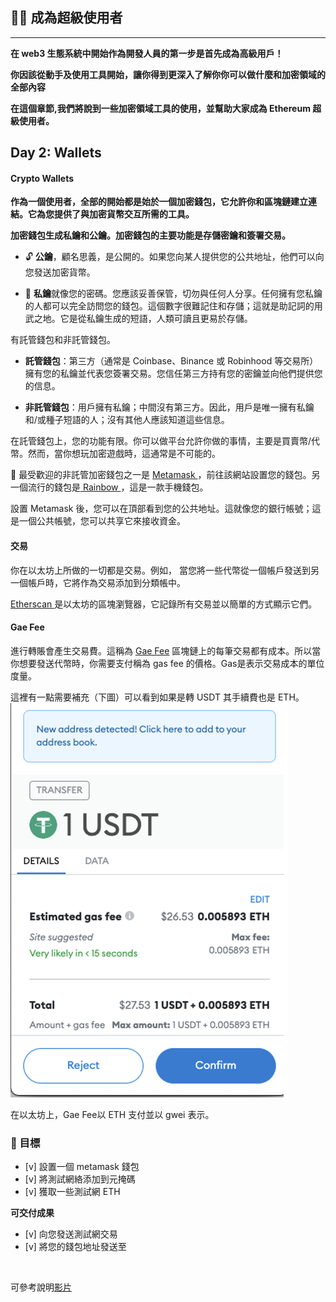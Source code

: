 ## 👩‍🔬 成為超級使用者
---

**在 web3 生態系統中開始作為開發人員的第一步是首先成為高級用戶！** <br/>

**你因該從動手及使用工具開始，讓你得到更深入了解你你可以做什麼和加密領域的全部內容** <br/>

**在這個章節,我們將說到一些加密領域工具的使用，並幫助大家成為 Ethereum 超級使用者。** <br/>


## Day 2:  Wallets

#### Crypto Wallets


**作為一個使用者，全部的開始都是始於一個加密錢包，它允許你和區塊鏈建立連結。它為您提供了與加密貨幣交互所需的工具。** </br>

**加密錢包生成私鑰和公鑰。加密錢包的主要功能是存儲密鑰和簽署交易。** </br>

- 🔓 **公鑰**，顧名思義，是公開的。如果您向某人提供您的公共地址，他們可以向您發送加密貨幣。</br>

- 🔐 **私鑰**就像您的密碼。您應該妥善保管，切勿與任何人分享。任何擁有您私鑰的人都可以完全訪問您的錢包。這個數字很難記住和存儲；這就是助記詞的用武之地。它是從私鑰生成的短語，人類可讀且更易於存儲。</br>

有託管錢包和非託管錢包。 </br>

-  **託管錢包**：第三方（通常是 Coinbase、Binance 或 Robinhood 等交易所）擁有您的私鑰並代表您簽署交易。您信任第三方持有您的密鑰並向他們提供您的信息。</br>

-  **非託管錢包**：用戶擁有私鑰；中間沒有第三方。因此，用戶是唯一擁有私鑰和/或種子短語的人；沒有其他人應該知道這些信息。</br>

在託管錢包上，您的功能有限。你可以做平台允許你做的事情，主要是買賣幣/代幣。然而，當你想玩加密遊戲時，這通常是不可能的。</br>

🌟 最受歡迎的非託管加密錢包之一是 [ Metamask ](https://metamask.io/)，前往該網站設置您的錢包。另一個流行的錢包是[ Rainbow ](https://rainbow.me/)，這是一款手機錢包。

設置 Metamask 後，您可以在頂部看到您的公共地址。這就像您的銀行帳號；這是一個公共帳號，您可以共享它來接收資金。</br>

#### 交易

你在以太坊上所做的一切都是交易。例如，
當您將一些代幣從一個帳戶發送到另一個帳戶時，它將作為交易添加到分類帳中。

[ Etherscan ](https://etherscan.io/) 是以太坊的區塊瀏覽器，它記錄所有交易並以簡單的方式顯示它們。

#### Gae Fee

進行轉賬會產生交易費。這稱為 [Gae Fee](https://ethereum.org/en/developers/docs/gas/) 區塊鏈上的每筆交易都有成本。所以當你想要發送代幣時，你需要支付稱為 gas fee 的價格。Gas是表示交易成本的單位度量。 <br/>

這裡有一點需要補充（下圖）可以看到如果是轉 USDT 其手續費也是 ETH。
![](../images/Week1/Day2/image.png)



在以太坊上，Gae Fee以 ETH 支付並以 gwei 表示。

###  🥅 目標
- [v] 設置一個 metamask 錢包
- [v] 將測試網絡添加到元掩碼
- [v] 獲取一些測試網 ETH

**可交付成果**
- [v] 向您發送測試網交易
- [v] 將您的錢包地址發送至

<br>

可參考說明[影片](https://www.youtube.com/watch?v=_GjPeRLCREA&list=PLJz1HruEnenAf80uOfDwBPqaliJkjKg69&index=3)
